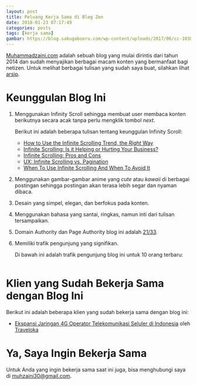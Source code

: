 ```yaml
---
layout: post
title: Peluang Kerja Sama di Blog Zen
date: 2018-01-23 07:17:49
categories: posts
tags: [kerja sama]
gambar: https://blog.sakugabooru.com/wp-content/uploads/2017/06/cc-1038x576.jpg
---
```


[Muhammadzaini.com](http://muhammadzaini.com) adalah sebuah blog yang mulai dirintis dari tahun 2014 dan sudah menyajikan berbagai macam konten yang bermanfaat bagi netizen. Untuk melihat berbagai tulisan yang sudah saya buat, silahkan lihat [arsip](http://muhammadzaini.com/archives/).

# Keunggulan Blog Ini

1. Menggunakan Infinity Scroll sehingga membuat user membaca konten berikutnya secara acak tanpa perlu mengklik tombol _next_.

	Berikut ini adalah beberapa tulisan tentang keunggulan Infinity Scroll:

	- [How to Use the Infinite Scrolling Trend, the <i>Right</i> Way ](https://www.webdesignerdepot.com/2014/04/how-to-use-the-infinite-scrolling-trend-the-right-way/)
	- [Infinite Scrolling: Is it Helping or Hurting Your Business?](https://speckyboy.com/infinite-scrolling/)
	- [Infinite Scrolling: Pros and Cons](https://designshack.net/articles/layouts/infinite-scrolling-pros-and-cons/)
	- [UX: Infinite Scrolling vs. Pagination](https://uxplanet.org/ux-infinite-scrolling-vs-pagination-1030d29376f1)
	- [When To Use Infinite Scrolling And When To Avoid It](http://www.designyourway.net/blog/inspiration/when-to-use-infinite-scrolling-and-when-to-avoid-it/)

2. Menggunakan gambar-gambar anime yang _cute_ atau _kawaii_ di berbagai postingan sehingga postingan akan terasa lebih segar dan nyaman dibaca.

3. Desain yang simpel, elegan, dan berfokus pada konten.

4. Menggunakan bahasa yang santai, ringkas, namun inti dari tulisan tersampaikan.

5. Domain Authority dan Page Authority blog ini adalah [21/33](https://moz.com/researchtools/ose/links?site=http%3A%2F%2Fmuhammadzaini.com&filter=&source=external&target=page&group=0&page=1&sort=page_authority&anchor_id=&anchor_type=&anchor_text=&from_site=).

6. Memiliki trafik pengunjung yang signifikan.

	Di bawah ini adalah trafik pengunjung blog ini untuk 10 orang terbaru:

	<!-- Histats.com  (div with counter) -->
	<p>
		<div id="histats_counter"></div>
	</p>
	<!-- Histats.com  START  (aync)-->
	<script type="text/javascript">
		var _Hasync= _Hasync|| [];
		_Hasync.push(['Histats.start', '1,3995429,4,401,118,80,00011110']);
		_Hasync.push(['Histats.fasi', '1']);
		_Hasync.push(['Histats.track_hits', '']);
		(function() {
			var hs = document.createElement('script'); hs.type = 'text/javascript'; hs.async = true;
			hs.src = ('//s10.histats.com/js15_as.js');
			(document.getElementsByTagName('head')[0] || document.getElementsByTagName('body')[0]).appendChild(hs);
		})();
	</script>
	<noscript>
		<a href="/" target="_blank">
			<img  src="//sstatic1.histats.com/0.gif?3995429&101" alt="" border="0">
		</a>
	</noscript>
	<!-- Histats.com  END  -->

# Klien yang Sudah Bekerja Sama dengan Blog Ini

Berikut ini adalah beberapa klien yang sudah bekerja sama dengan blog ini:

- [Ekspansi Jaringan 4G Operator Telekomunikasi Seluler di Indonesia](http://muhammadzaini.com/2017/07/18/ekspansi-jaringan-4g-operator-telekomunikasi-seluler-di-indonesia.html) oleh [Traveloka](http://traveloka.com)

# Ya, Saya Ingin Bekerja Sama

Untuk Anda yang ingin bekerja sama saat ini juga, bisa menghubungi saya di [muhzaini30@gmail.com](mailto:muhzaini30@gmail.com).